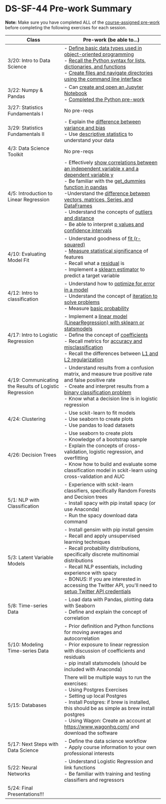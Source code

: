 # DS-SF-44 Pre-work Summary

__Note:__ Make sure you have completed ALL of the [course-assigned pre-work](../ds-prework-student.md) before completing the following exercises for each session.

Class | Pre-work (be able to...)
--- | ---
3/20: Intro to Data Science | - [Define basic data types used in object-oriented programming](https://www.computerhope.com/jargon/d/datatype.htm) <br /> - [Recall the Python syntax for lists, dictionaries, and functions](http://thomas-cokelaer.info/tutorials/python/data_structures.html) <br /> - [Create files and navigate directories using the command line interface](https://www.codecademy.com/courses/learn-the-command-line/lessons/navigation/exercises/your-first-command)
3/22: Numpy & Pandas | - Can [create and open an Jupyter Notebook](https://unidata.github.io/online-python-training/notebook.html) <br /> - [Completed the Python pre-work](./ds-prework-student.md)
3/27: Statistics Fundamentals I | No pre-reqs
3/29: Statistics Fundamentals II | - Explain the [difference between variance and bias](http://scott.fortmann-roe.com/docs/BiasVariance.html) <br /> - Use [descriptive statistics](https://machinelearningmastery.com/understand-machine-learning-data-descriptive-statistics-python/) to understand your data
4/3: Data Science Toolkit | No pre-reqs
4/5: Introduction to Linear Regression | - Effectively [show correlations between an independent variable x and a dependent variable y](http://sphweb.bumc.bu.edu/otlt/MPH-Modules/BS/BS704_Correlation-Regression/BS704_Correlation-Regression_print.html) <br /> - Be familiar with the [get_dummies function in pandas](https://pandas.pydata.org/pandas-docs/stable/generated/pandas.get_dummies.html) <br /> -Understand the [difference between vectors, matrices, Series, and DataFrames](https://pandas.pydata.org/pandas-docs/stable/dsintro.html) <br /> - Understand the concepts of [outliers and distance](https://machinelearningmastery.com/how-to-identify-outliers-in-your-data/) <br /> - Be able to interpret [p values and confidence intervals](http://blog.minitab.com/blog/adventures-in-statistics-2/understanding-hypothesis-tests%3A-confidence-intervals-and-confidence-levels)
4/10: Evaluating Model Fit | - Understand goodness of [fit (r-squared)](http://blog.minitab.com/blog/adventures-in-statistics-2/regression-analysis-how-do-i-interpret-r-squared-and-assess-the-goodness-of-fit) <br /> - [Measure statistical significance](http://blog.minitab.com/blog/adventures-in-statistics-2/how-to-interpret-regression-analysis-results-p-values-and-coefficients) of features <br /> - Recall what a [residual](http://stattrek.com/regression/residual-analysis.aspx?Tutorial=AP) is <br /> - Implement a [sklearn estimator](http://scikit-learn.org/stable/tutorial/statistical_inference/settings.html) to predict a target variable
4/12: Intro to classification | - Understand how to [optimize for error in a model](https://machinelearningmastery.com/implement-logistic-regression-stochastic-gradient-descent-scratch-python/) <br /> - Understand the concept of [iteration to solve problems](https://www.pythonlearn.com/html-008/cfbook006.html) <br /> - Measure [basic probability](https://towardsdatascience.com/basic-probability-theory-and-statistics-3105ab637213)
4/17: Intro to Logistic Regression | - Implement a [linear model (LinearRegression) with sklearn or statsmodels](http://bigdata-madesimple.com/how-to-run-linear-regression-in-python-scikit-learn/) <br /> - Define the concept of [coefficients](http://statisticsbyjim.com/glossary/regression-coefficient/) <br /> - Recall metrics for [accuracy and misclassification](http://www.dataschool.io/simple-guide-to-confusion-matrix-terminology/) <br /> - Recall the differences between [L1 and L2 regularization](https://www.r-bloggers.com/machine-learning-explained-regularization/)
4/19: Communicating the Results of Logistic Regression | - Understand results from a confusion matrix, and measure true positive rate and false positive rate <br /> - Create and interpret results from a [binary classification problem](http://blog.yhat.com/posts/logistic-regression-and-python.html) <br /> - Know what a decision line is in logistic regression
4/24: Clustering | - Use sckit-learn to fit models <br /> - Use seaborn to create plots <br /> - Use pandas to load datasets
4/26: Decision Trees | - Use seaborn to create plots <br /> - Knowledge of a bootstrap sample <br /> - Explain the concepts of cross-validation, logistic regression, and overfitting <br /> - Know how to build and evaluate some classification model in sckit-learn using cross-validation and AUC
5/1: NLP with Classification | - Experience with sckit-learn classifiers, specifically Random Forests and Decision trees <br /> - Install spacy with pip install spacy (or use Anaconda) <br /> - Run the spacy download data command
5/3: Latent Variable Models | - Install gensim with pip install gensim <br /> - Recall and apply unsupervised learning techniques <br /> - Recall probability distributions, specifically discrete multinomial distributions <br /> - Recall NLP essentials, including experience with spacy <br /> - BONUS: If you are interested in accessing the Twitter API, you'll need to [setup Twitter API credentials](./twitter-instructions.md)
5/8: Time-series Data | - Load data with Pandas, plotting data with Seaborn <br /> - Define and explain the concept of correlation
5/10: Modeling Time-series Data | - Prior definition and Python functions for moving averages and autocorrelation <br /> - Prior exposure to linear regression with discussion of coefficients and residuals <br /> - pip install statsmodels (should be included with Anaconda)
5/15: Databases | There will be multiple ways to run the exercises: <br /> - Using Postgres Exercises <br /> - Setting up local Postgres <br /> - Install Postgres: if brew is installed, this should be as simple as brew install postgres <br /> - Using Wagon: Create an account at https://www.wagonhq.com/ and download the software
5/17: Next Steps with Data Science | - Define the data science workflow <br /> - Apply course information to your own professional interests
5/22: Neural Networks | - Understand Logistic Regression and link functions <br /> - Be familiar with training and testing classifiers and regressors
5/24: Final Presentations!!! |
